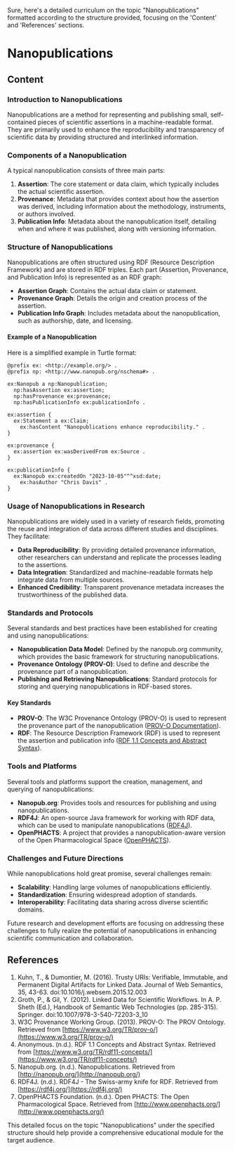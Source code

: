 Sure, here's a detailed curriculum on the topic "Nanopublications" formatted according to the structure provided, focusing on the 'Content' and 'References' sections.

# Nanopublications

## Content

### Introduction to Nanopublications
Nanopublications are a method for representing and publishing small, self-contained pieces of scientific assertions in a machine-readable format. They are primarily used to enhance the reproducibility and transparency of scientific data by providing structured and interlinked information.

### Components of a Nanopublication
A typical nanopublication consists of three main parts:
1. **Assertion**: The core statement or data claim, which typically includes the actual scientific assertion.
2. **Provenance**: Metadata that provides context about how the assertion was derived, including information about the methodology, instruments, or authors involved.
3. **Publication Info**: Metadata about the nanopublication itself, detailing when and where it was published, along with versioning information.

### Structure of Nanopublications
Nanopublications are often structured using RDF (Resource Description Framework) and are stored in RDF triples. Each part (Assertion, Provenance, and Publication Info) is represented as an RDF graph:
- **Assertion Graph**: Contains the actual data claim or statement.
- **Provenance Graph**: Details the origin and creation process of the assertion.
- **Publication Info Graph**: Includes metadata about the nanopublication, such as authorship, date, and licensing.

#### Example of a Nanopublication
Here is a simplified example in Turtle format:

```turtle
@prefix ex: <http://example.org/> .
@prefix np: <http://www.nanopub.org/nschema#> .

ex:Nanopub a np:Nanopublication;
  np:hasAssertion ex:assertion;
  np:hasProvenance ex:provenance;
  np:hasPublicationInfo ex:publicationInfo .

ex:assertion {
  ex:Statement a ex:Claim;
    ex:hasContent "Nanopublications enhance reproducibility." .
}

ex:provenance {
  ex:assertion ex:wasDerivedFrom ex:Source .
}

ex:publicationInfo {
  ex:Nanopub ex:createdOn "2023-10-05"^^xsd:date;
    ex:hasAuthor "Chris Davis" .
}
```

### Usage of Nanopublications in Research
Nanopublications are widely used in a variety of research fields, promoting the reuse and integration of data across different studies and disciplines. They facilitate:
- **Data Reproducibility**: By providing detailed provenance information, other researchers can understand and replicate the processes leading to the assertions.
- **Data Integration**: Standardized and machine-readable formats help integrate data from multiple sources.
- **Enhanced Credibility**: Transparent provenance metadata increases the trustworthiness of the published data.

### Standards and Protocols
Several standards and best practices have been established for creating and using nanopublications:
- **Nanopublication Data Model**: Defined by the nanopub.org community, which provides the basic framework for structuring nanopublications.
- **Provenance Ontology (PROV-O)**: Used to define and describe the provenance part of a nanopublication.
- **Publishing and Retrieving Nanopublications**: Standard protocols for storing and querying nanopublications in RDF-based stores.

#### Key Standards
- **PROV-O**: The W3C Provenance Ontology (PROV-O) is used to represent the provenance part of the nanopublication ([PROV-O Documentation](https://www.w3.org/TR/prov-o/)).
- **RDF**: The Resource Description Framework (RDF) is used to represent the assertion and publication info ([RDF 1.1 Concepts and Abstract Syntax](https://www.w3.org/TR/rdf11-concepts/)).

### Tools and Platforms
Several tools and platforms support the creation, management, and querying of nanopublications:
- **Nanopub.org**: Provides tools and resources for publishing and using nanopublications.
- **RDF4J**: An open-source Java framework for working with RDF data, which can be used to manipulate nanopublications ([RDF4J](https://rdf4j.org/)).
- **OpenPHACTS**: A project that provides a nanopublication-aware version of the Open Pharmacological Space ([OpenPHACTS](http://www.openphacts.org/)).

### Challenges and Future Directions
While nanopublications hold great promise, several challenges remain:
- **Scalability**: Handling large volumes of nanopublications efficiently.
- **Standardization**: Ensuring widespread adoption of standards.
- **Interoperability**: Facilitating data sharing across diverse scientific domains.

Future research and development efforts are focusing on addressing these challenges to fully realize the potential of nanopublications in enhancing scientific communication and collaboration.

## References
1. Kuhn, T., & Dumontier, M. (2016). Trusty URIs: Verifiable, Immutable, and Permanent Digital Artifacts for Linked Data. Journal of Web Semantics, 35, 43-63. doi:10.1016/j.websem.2015.12.003
2. Groth, P., & Gil, Y. (2012). Linked Data for Scientific Workflows. In A. P. Sheth (Ed.), Handbook of Semantic Web Technologies (pp. 285-315). Springer. doi:10.1007/978-3-540-72203-3_10
3. W3C Provenance Working Group. (2013). PROV-O: The PROV Ontology. Retrieved from [https://www.w3.org/TR/prov-o/](https://www.w3.org/TR/prov-o/)
4. Anonymous. (n.d.). RDF 1.1 Concepts and Abstract Syntax. Retrieved from [https://www.w3.org/TR/rdf11-concepts/](https://www.w3.org/TR/rdf11-concepts/)
5. Nanopub.org. (n.d.). Nanopublications. Retrieved from [http://nanopub.org/](http://nanopub.org/)
6. RDF4J. (n.d.). RDF4J - The Swiss-army knife for RDF. Retrieved from [https://rdf4j.org/](https://rdf4j.org/)
7. OpenPHACTS Foundation. (n.d.). Open PHACTS: The Open Pharmacological Space. Retrieved from [http://www.openphacts.org/](http://www.openphacts.org/)

This detailed focus on the topic "Nanopublications" under the specified structure should help provide a comprehensive educational module for the target audience.